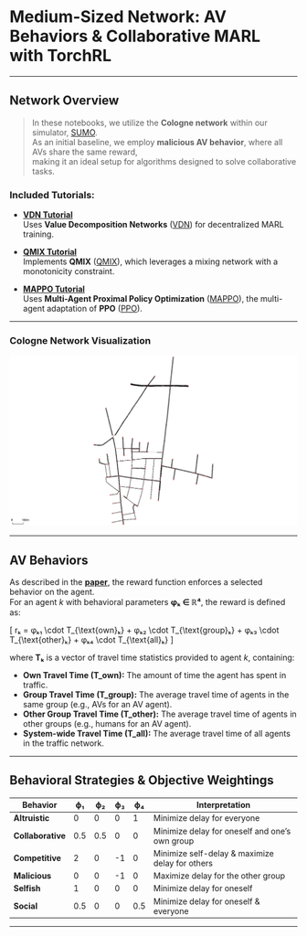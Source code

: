# Medium-Sized Network: AV Behaviors & Collaborative MARL with TorchRL

---

## Network Overview

> In these notebooks, we utilize the **Cologne network** within our simulator, [SUMO](https://eclipse.dev/sumo/).  
> As an initial baseline, we employ **malicious AV behavior**, where all AVs share the same reward,  
> making it an ideal setup for algorithms designed to solve collaborative tasks.

### Included Tutorials:

- **[VDN Tutorial](https://github.com/COeXISTENCE-PROJECT/RouteRL/blob/main/tutorials/2_MediumNetwork_AVsBehaviors_TorchRL_CollaborativeAlgorithms/vdn_mutation.ipynb)**  
  Uses **Value Decomposition Networks** ([VDN](https://arxiv.org/pdf/1706.05296)) for decentralized MARL training.

- **[QMIX Tutorial](https://github.com/COeXISTENCE-PROJECT/RouteRL/blob/main/tutorials/2_MediumNetwork_AVsBehaviors_TorchRL_CollaborativeAlgorithms/qmix_mutation.ipynb)**  
  Implements **QMIX** ([QMIX](http://arxiv.org/abs/1803.11485)), which leverages a mixing network with a monotonicity constraint.

- **[MAPPO Tutorial](https://github.com/COeXISTENCE-PROJECT/RouteRL/blob/main/tutorials/2_MediumNetwork_AVsBehaviors_TorchRL_CollaborativeAlgorithms/mappo_mutation.ipynb)**  
  Uses **Multi-Agent Proximal Policy Optimization** ([MAPPO](https://arxiv.org/abs/2103.01955)), the multi-agent adaptation of **PPO** ([PPO](https://arxiv.org/abs/1707.06347)).

---

### Cologne Network Visualization
<p align="center">
  <img src="../../docs/img/cologne.png" alt="Cologne network" width="700"/>
</p>

---

## AV Behaviors

As described in the **[paper](https://openreview.net/pdf?id=88zP8xh5D2)**, the reward function enforces a selected behavior on the agent.  
For an agent *k* with behavioral parameters **φₖ ∈ ℝ⁴**, the reward is defined as:

\[
rₖ = φₖ₁ \cdot T_{\text{own}ₖ} + φₖ₂ \cdot T_{\text{group}ₖ} + φₖ₃ \cdot T_{\text{other}ₖ} + φₖ₄ \cdot T_{\text{all}ₖ}
\]

where **Tₖ** is a vector of travel time statistics provided to agent *k*, containing:

- **Own Travel Time (T_own):** The amount of time the agent has spent in traffic.
- **Group Travel Time (T_group):** The average travel time of agents in the same group (e.g., AVs for an AV agent).
- **Other Group Travel Time (T_other):** The average travel time of agents in other groups (e.g., humans for an AV agent).
- **System-wide Travel Time (T_all):** The average travel time of all agents in the traffic network.

---

## Behavioral Strategies & Objective Weightings

| **Behavior**    | **ϕ₁** | **ϕ₂** | **ϕ₃** | **ϕ₄** | **Interpretation**                                    |
|---------------|------|------|------|------|----------------------------------------------------|
| **Altruistic**     | 0    | 0    | 0    | 1    | Minimize delay for everyone                       |
| **Collaborative**  | 0.5  | 0.5  | 0    | 0    | Minimize delay for oneself and one’s own group    |
| **Competitive**    | 2    | 0    | -1   | 0    | Minimize self-delay & maximize delay for others  |
| **Malicious**      | 0    | 0    | -1   | 0    | Maximize delay for the other group               |
| **Selfish**        | 1    | 0    | 0    | 0    | Minimize delay for oneself                        |
| **Social**        | 0.5  | 0    | 0    | 0.5  | Minimize delay for oneself & everyone            |

---
